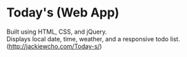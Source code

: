 # Today's (Web App)

Built using HTML, CSS, and jQuery.
<br>Displays local date, time, weather, and a responsive todo list.
(http://jackiewcho.com/Today-s/)

